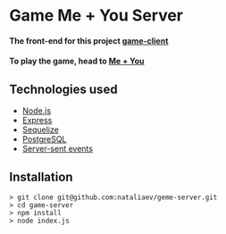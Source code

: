 # Game Me + You Server

#### The front-end for this project [game-client](https://github.com/nataliaev/game-client)

#### To play the game, head to [Me + You](https://me-and-you.netlify.com)

## Technologies used

-   [Node.js](https://www.nodejs.org)
-   [Express](https://www.reactjs.org)
-   [Sequelize](https://www.sequelize.org)
-   [PostgreSQL](https://www.postgresql.org)
-   [Server-sent events](https://developer.mozilla.org/en-US/docs/Web/API/Server-sent_events/Using_server-sent_events)

## Installation

```
> git clone git@github.com:nataliaev/geme-server.git
> cd game-server
> npm install
> node index.js
```
